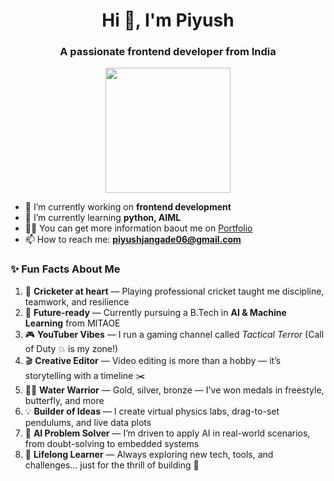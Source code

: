 <h1 align="center">Hi 👋, I'm Piyush </h1>
<h3 align="center">A passionate frontend developer from India</h3>

<p align="center">
  <img src="[https://raw.githubusercontent.com/MahirQT/MahirQT/main/ironman.gif](https://www.google.com/url?sa=i&url=https%3A%2F%2F4kwallpapers.com%2Fgraphics-cgi%2Firon-man-marvel-superheroes-amoled-pitch-black-minimal-art-6293.html&psig=AOvVaw0Jynf1ohR2EJFysxwpGyiC&ust=1749356057070000&source=images&cd=vfe&opi=89978449&ved=0CBQQjRxqFwoTCOjgu6i53o0DFQAAAAAdAAAAABAT)" width="200"/>
</p>

- 🔭 I’m currently working on **frontend development**
- 🌱 I’m currently learning **python, AIML**
- 👨‍💻 You can get more information baout me on [Portfolio]((https://piyush-ouch.github.io/portfolio1/))
- 📫 How to reach me: **piyushjangade06@gmail.com**

### ✨ Fun Facts About Me

1. 🏏 **Cricketer at heart** — Playing professional cricket taught me discipline, teamwork, and resilience  
2. 🤖 **Future-ready** — Currently pursuing a B.Tech in **AI & Machine Learning** from MITAOE  
3. 🎮 **YouTuber Vibes** — I run a gaming channel called *Tactical Terror* (Call of Duty 💥 is my zone!)  
4. 🎬 **Creative Editor** — Video editing is more than a hobby — it’s storytelling with a timeline ✂️  
5. 🏊‍♂️ **Water Warrior** — Gold, silver, bronze — I've won medals in freestyle, butterfly, and more  
6. 💡 **Builder of Ideas** — I create virtual physics labs, drag-to-set pendulums, and live data plots  
7. 🧠 **AI Problem Solver** — I’m driven to apply AI in real-world scenarios, from doubt-solving to embedded systems  
8. 🌌 **Lifelong Learner** — Always exploring new tech, tools, and challenges... just for the thrill of building 🚀  


